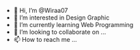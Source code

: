 - 👋 Hi, I’m @Wiraa07
- 👀 I’m interested in Design Graphic
- 🌱 I’m currently learning Web Programming
- 💞️ I’m looking to collaborate on ...
- 📫 How to reach me ...

<!---
Wiraa07/Wiraa07 is a ✨ special ✨ repository because its `README.md` (this file) appears on your GitHub profile.
You can click the Preview link to take a look at your changes.
--->
